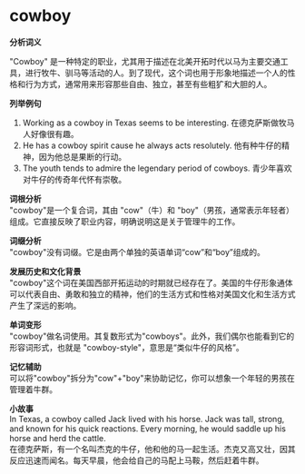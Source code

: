# cowboy

**分析词义**

  

"Cowboy" 是一种特定的职业，尤其用于描述在北美开拓时代以马为主要交通工具，进行牧牛、驯马等活动的人。到了现代，这个词也用于形象地描述一个人的性格和行为方式，通常用来形容那些自由、独立，甚至有些粗犷和大胆的人。

  

**列举例句**

  

1.  Working as a cowboy in Texas seems to be interesting. 在德克萨斯做牧马人好像很有趣。
2.  He has a cowboy spirit cause he always acts resolutely. 他有种牛仔的精神，因为他总是果断的行动。
3.  The youth tends to admire the legendary period of cowboys. 青少年喜欢对牛仔的传奇年代怀有崇敬。

  

**词根分析**  
"cowboy"是一个复合词，其由 "cow"（牛）和 "boy"（男孩，通常表示年轻者）组成。它直接反映了职业内容，明确说明这是关于管理牛的工作。

  

**词缀分析**  
"cowboy"没有词缀。它是由两个单独的英语单词“cow”和“boy”组成的。

  

**发展历史和文化背景**  
"cowboy"这个词在美国西部开拓运动的时期就已经存在了。美国的牛仔形象通体可以代表自由、勇敢和独立的精神，他们的生活方式和性格对美国文化和生活方式产生了深远的影响。

  

**单词变形**  
"cowboy"做名词使用。其复数形式为"cowboys"。此外，我们偶尔也能看到它的形容词形式，也就是 "cowboy-style"，意思是“类似牛仔的风格”。

  

**记忆辅助**  
可以将"cowboy"拆分为"cow"+"boy"来协助记忆，你可以想象一个年轻的男孩在管理着牛群。

  

**小故事**  
In Texas, a cowboy called Jack lived with his horse. Jack was tall, strong, and known for his quick reactions. Every morning, he would saddle up his horse and herd the cattle.  
在德克萨斯，有一个名叫杰克的牛仔，他和他的马一起生活。杰克又高又壮，因其反应迅速而闻名。每天早晨，他会给自己的马配上马鞍，然后赶着牛群。
